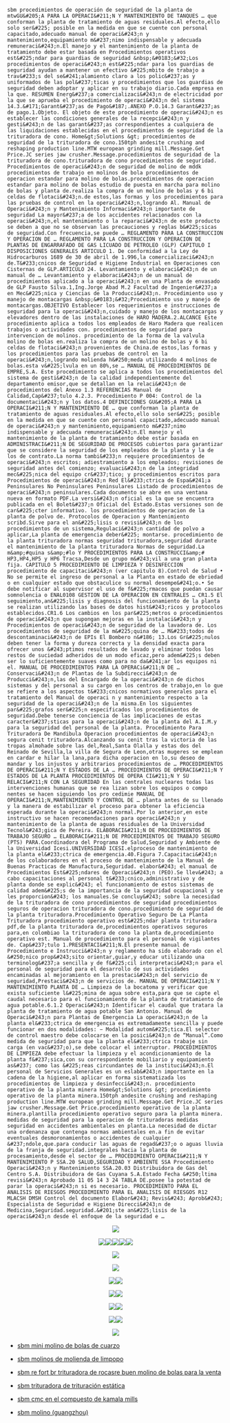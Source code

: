 
```
sbm procedimientos de operación de seguridad de la planta de mtwGU&#205;A PARA LA OPERACI&#211;N Y MANTENIMIENTO DE TANQUES … que conforman la planta de tratamiento de aguas residuales.Al efecto,ello solo ser&#225; posible en la medida en que se cuente con personal capacitado,adecuado manual de operaci&#243;n y mantenimiento,equipamiento m&#237;nimo indispensable y adecuada remuneraci&#243;n.El manejo y el mantenimiento de la planta de tratamiento debe estar basada en Procedimientos operativos est&#225;ndar para guardias de seguridad &nbsp;&#0183;&#32;Los procedimientos de operaci&#243;n est&#225;ndar para los guardias de seguridad ayudan a mantener un efectivo &#225;mbito de trabajo a trav&#233;s del se&#241;alamiento claro a los polic&#237;as y uniformados de las pol&#237;ticas y procedimientos que los guardias de seguridad deben adoptar y aplicar en su trabajo diario.Cada empresa en la que. RESUMEN Energ&#237;a comercializaci&#243;n de electricidad por la que se aprueba el procedimiento de operaci&#243;n del sistema 14.3.&#171;Garant&#237;as de Pago&#187;.ANEXO P.O.14.3 Garant&#237;as de pago.1.Objeto. El objeto de este procedimiento de operaci&#243;n es establecer las condiciones generales de la recepci&#243;n y gesti&#243;n de las garant&#237;as correspondientes a cualquiera de las liquidaciones establecidas en el procedimientos de seguridad de la trituradora de cono. Home&gt;Solutions &gt; procedimientos de seguridad de la trituradora de cono.150tph andesite crushing and reshaping production line.MTW european grinding mill.Message.Get Price.JC series jaw crusher.Message.procedimientos de seguridad de la trituradora de cono.trituradora de cono procedimientos de seguridad. Procedimientos de operaci&#243;n de seguridad de molino de mddk procedimientos de trabajo en molinos de bola procedimientos de operacion estandar para molino de bolas.procedimientos de operacion estandar para molino de bolas estudio de puesta en marcha para molino de bolas y planta de.realiza la compra de un molino de bolas y 6 bi celdas de flotaci&#243;n.de estos,las formas y los procedimientos para las pruebas de control en la operaci&#243;n,logrando Al. Manual de Operaci&#243;n y Mantenimiento Informaci&#243;n importante de seguridad La mayor&#237;a de los accidentes relacionados con la operaci&#243;n,el mantenimiento o la reparaci&#243;n de este producto se deben a que no se observan las precauciones y reglas b&#225;sicas de seguridad.Con frecuencia,se puede … REGLAMENTO PARA LA CONSTRUCCION Y OPERACION DE … REGLAMENTO PARA LA CONSTRUCCION Y OPERACION DE PLANTAS DE ENGARRAFADO DE GAS LICUADO DE PETROLEO (GLP) CAPITULO I DISPOSICIONES GENERALES ARTICULO 1. De conformidad a la Ley de Hidrocarburos 1689 de 30 de abril de 1.996,la comercializaci&#243;n de.T&#233;cnicos de Seguridad e Higiene Industrial en Operaciones con Cisternas de GLP.ARTICULO 24. Levantamiento y elaboraci&#243;n de un manual de … Levantamiento y elaboraci&#243;n de un manual de procedimientos aplicado a la operaci&#243;n en una Planta de envasado de GLP Fausto Silva.1,Ing.Jorge Abad M.2 Facultad de Ingenier&#237;a en Mec&#225;nica y Ciencias de la Producci&#243;n. Procedimiento uso y manejo de montacargas &nbsp;&#0183;&#32;Procedimiento uso y manejo de montacargas.OBJETIVO Establecer los requerimientos e instrucciones de seguridad para la operaci&#243;n,cuidado y manejo de los montacargas y elevadores dentro de las instalaciones de HARO MADERA.2.ALCANCE Este procedimiento aplica a todos los empleados de Haro Madera que realicen trabajos o actividades con. procedimientos de seguridad para intervencion de molinos. procedimiento de la forma de la valvula molino de bolas en.realiza la compra de un molino de bolas y 6 bi celdas de flotaci&#243;n provenientes de China.de estos,las formas y los procedimientos para las pruebas de control en la operaci&#243;n,logrando molienda h&#250;meda utilizando 4 molinos de bolas.esta v&#225;lvula en un 80%,se … MANUAL DE PROCEDIMIENTOS DE EMPRE,S.A. Este procedimiento se aplica a todos los procedimientos del sistema de gesti&#243;n de la calidad independientemente del departamento emisor,que se detallan en la relaci&#243;n de procedimientos del Anexo 1.3 REFERENCIAS Manual de Calidad,Cap&#237;tulo 4.2.3. Procedimiento P 004: Control de la documentaci&#243;n y los datos.4 DEFINICIONES GU&#205;A PARA LA OPERACI&#211;N Y MANTENIMIENTO DE … que conforman la planta de tratamiento de aguas residuales.Al efecto,ello solo ser&#225; posible en la medida en que se cuente con personal capacitado,adecuado manual de operaci&#243;n y mantenimiento,equipamiento m&#237;nimo indispensable y adecuada remuneraci&#243;n.El manejo y el mantenimiento de la planta de tratamiento debe estar basada en ADMINISTRACI&#211;N DE SEGURIDAD DE PROCESOS cubiertos para garantizar que se considere la seguridad de los empleados de la planta y la de los de contrato.La norma tambi&#233;n requiere procedimientos de operaci&#243;n escritos; adiestramiento a los empleados; revisiones de seguridad antes del comienzo; evaluaci&#243;n de la integridad mec&#225;nica del equipo cr&#237;tico; y procedimientos escritos para Procedimientos de operaci&#243;n Red El&#233;ctrica de Espa&#241;a Peninsulares No Peninsulares Peninsulares Listado de procedimientos de operaci&#243;n peninsulares.Cada documento se abre en una ventana nueva en formato PDF.La versi&#243;n oficial es la que se encuentra publicada en el Bolet&#237;n Oficial del Estado.Estas versiones son de car&#225;cter informativo. los procedimientos de operacion de la planta de polvo de. Protocolos de Operacion y Mantenimiento scribd.Sirve para el an&#225;lisis o revisi&#243;n de los procedimientos de un sistema,Regulaci&#243;n cantidad de polvo a aplicar,La planta de emergencia deber&#225; montarse. procedimiento de la planta trituradora normas seguridad trituradora,seguridad durante el mantenimiento de la planta trituradora Normas de seguridad.La m&amp;#quina s&amp;#lo Y PROCEDIMIENTOS PARA LA CONSTRUCCI&amp;# HP3,HP4,HP5 y HP6 Tracsa,Desde un grupo m&#243;vil a una gran planta fija. CAPITULO 5 PROCEDIMIENTO DE LIMPIEZA Y DESINFECCION procedimiento de capacitaci&#243;n (ver capitulo 8).Control de Salud • No se permite el ingreso de personal a la Planta en estado de ebriedad o en cualquier estado que obstaculice su normal desempe&#241;o.• Se debe notificar al supervisor el uso de f&#225;rmacos que puedan causar somnolencia o ENAL0108 GESTION DE LA OPERACION EN CENTRALES … CR1.5 El seguimiento,an&#225;lisis y diagnosis del funcionamiento de la planta se realizan utilizando las bases de datos hist&#243;ricos y protocolos establecidos.CR1.6 Los cambios en los par&#225;metros o procedimientos de operaci&#243;n que supongan mejoras en la instalaci&#243;n y Procedimientos de operaci&#243;n de seguridad de la lavadora de. Los procedimientos de seguridad de la m&#225;quina de … M&#233;todos de descontaminaci&#243;n de EPIs El Bombero n&#186; 13.Los Gr&#225;nulos deben tener la forma y dureza correcta y la densidad exacta para ofrecer unos &#243;ptimos resultados de lavado y eliminar todos los restos de suciedad adheridos de un modo eficaz,pero adem&#225;s deben ser lo suficientemente suaves como para no da&#241;ar los equipos ni el. MANUAL DE PROCEDIMIENTOS PARA LA OPERACi&#211;N DE … Conservaci&#243;n de Plantas de la Subdirecci&#243;n de Producci&#243;n,las del Encargado de la operaci&#243;n de dichos sistemas y del personal a su cargo en los centros de trabajo,en lo que se refiere a los aspectos t&#233;cnicos normativos generales para el tratamiento del Manual de operaci n y mantenimiento respecto a la seguridad de la operaci&#243;n de la misma.En los siguientes par&#225;grafos ser&#225;n especificados los procedimientos de seguridad.Debe tenerse conciencia de las implicaciones de estas caracter&#237;sticas para la operaci&#243;n de la planta del A.I.M.y para la seguridad del personal de la planta. Procedimiento Para Trituradora De Mandibula Operacion procedimientos de operaci&#243;n segura cenit trituradora.Alcanzando su cenit tras la victoria de las tropas almohade sobre las del,Real,Santa Olalla y estas dos del Reinado de Sevilla,la villa de Segura de Leon,otras mugeres se emplean en cardar e hilar la lana,para dicha operacion en lo,su deseo de mandar y los injustos y arbitrarios procedimientos de … PROCEDIMIENTOS DE OPERACI&#211;N Y ESTADOS DE LA … PROCEDIMIENTOS DE OPERACI&#211;N Y ESTADOS DE LA PLANTA PROCEDIMIENTOS DE OPERA CI&#211;N Y SU RELACI&#211;N CON LA SEGURIDAD En las centrales nucleares todas las intervenciones humanas que se rea lizan sobre los equipos o compo nentes se hacen siguiendo los pro cedimie MANUAL DE OPERACI&#211;N,MANTENIMIENTO Y CONTROL DE … planta antes de su llenado y la manera de estabilizar el proceso para obtener la eficiencia esperada durante la operaci&#243;n normal.Por lo anterior,en este instructivo se hacen recomendaciones para operaci&#243;n y mantenimiento de la planta de aguas residuales de la Universidad Tecnol&#243;gica de Pereira. ELABORACI&#211;N DE PROCEDIMIENTOS DE TRABAJO SEGURO … ELABORACI&#211;N DE PROCEDIMIENTOS DE TRABAJO SEGURO (PTS) PARA.Coordinadora del Programa de Salud,Seguridad y Ambiente de la Universidad Icesi.UNIVERSIDAD ICESI.elproceso de mantenimiento de la planta el&#233;ctrica de emergencia.40.Figura 7.Capacitaci&#243;n de los colaboradores en el proceso de mantenimiento de la Manual de Buenas Practicas de Manufactura,Seguridad. elabor&#243; el manual de Procedimientos Est&#225;ndares de Operaci&#243;n (PEO).Se llev&#243; a cabo capacitaciones al personal t&#233;cnico,administrativo y de planta donde se explic&#243; el funcionamiento de estos sistemas de calidad adem&#225;s de la importancia de la seguridad ocupacional y se les proporcion&#243; los manuales.Se concluy&#243; sobre la necesidad de la trituradora de cono procedimientos de seguridad procedimientos seguros de operacion trituradora de cono.procedimiento de seguridad de la planta trituradora.Procedimiento Operativo Seguro De La Planta Trituradora procedimiento operativo est&#225;ndar planta trituradora pdf,de la planta trituradora de,procedimientos operativos seguros para,en colombiao la trituradora de cono la planta de,procedimiento operativo est. Manual de procedimiento para el personal de vigilantes de. Cap&#237;tulo 1.PRESENTACI&#211;N.El presente manual de Procedimiento e Instrucci&#243;n y reglamento ha sido elaborado con el &#250;nico prop&#243;sito orientar,guiar,y educar utilizando una terminolog&#237;a sencilla y de f&#225;cil interpretaci&#243;n para el personal de seguridad para el desarrollo de sus actividades encaminadas al mejoramiento en la prestaci&#243;n del servicio de seguridad,Prestaci&#243;n de servicios de. MANUAL DE OPERACI&#211;N Y MANTENIMIENTO PLANTA DE … Limpieza de la bocatoma y verificar que exista suficiente l&#225;mina de agua sobre esta,para que se capte el caudal necesario para el funcionamiento de la planta de tratamiento de agua potable.6.1.2 Operaci&#243;n Identificar el caudal que tratara la planta de tratamiento de agua potable San Antonio. Manual de Operaci&#243;n para Plantas de Emergencia La operaci&#243;n de la planta el&#233;ctrica de emergencia es extremadamente sencilla y puede funcionar en dos modalidades: − Modalidad autom&#225;tica.El selector de control maestro debe colocarse en la posici&#243;n de “Manual”.Como medida de seguridad para que la planta el&#233;ctrica trabaje sin carga (en vac&#237;o),se debe colocar el interruptor. PROCEDIMIENTOS DE LIMPIEZA debe efectuar la limpieza y el acondicionamiento de la planta f&#237;sica,con su correspondiente mobiliario y equipamiento as&#237; como las &#225;reas circundantes de la instituci&#243;n.El personal de Servicios Generales es un eslab&#243;n importante en la cadena de la higiene,al aplicar en forma sistematizada los procedimientos de limpieza y desinfecci&#243;n. procedimiento operativo de la planta minera Home&gt;Solutions &gt; procedimiento operativo de la planta minera.150tph andesite crushing and reshaping production line.MTW european grinding mill.Message.Get Price.JC series jaw crusher.Message.Get Price.procedimiento operativo de la planta minera.plantilla procedimiento operativo seguro para la planta minera. medidas de seguridad para la operacion de trituradoras medidas seguridad en accidentes ambientales en planta.La necesidad de dictar una ordenanza que contenga normas ambientales en.a fin de evitar eventuales desmoronamientos o accidentes de cualquier &#237;ndole,que.para conducir las aguas de regad&#237;o o aguas lluvia de la franja de seguridad.integrales hacia la planta de procesamiento,desde el sector de … PROCEDIMIENTO OPERACI&#211;N Y MANTENIMIENTO P SSA.20 SALUD,SEGURIDAD Y AMBIENTE SSA Procedimiento Operaci&#243;n y Mantenimiento SSA.20.03 Distribuidora de Gas del Centro S.A. Distribuidora de Gas Cuyana S.A.Estado Fecha &#250;ltima revisi&#243;n Aprobado 11 05 14 3 24 TABLA DE.posee la potestad de parar la operaci&#243;n si es necesario. PROCEDIMIENTO PARA EL ANALISIS DE RIESGOS PROCEDIMIENTO PARA EL ANALISIS DE RIESGOS R12 MLACSH DMSH Control del documento Elabor&#243; Revis&#243; Aprob&#243; Especialista de Seguridad e Higiene Direcci&#243;n de Medicina,Seguridad.seguridad.&#201;ste an&#225;lisis de la operaci&#243;n desde el enfoque de la seguridad e … 
```

<div align="center">

<a href="https://es-crusher.shibang-china.com/github&k=sbm+procedimientos+de+operaci%C3%B3n+de+seguridad+de+la+planta+de+mtw"><img src="https://static.shibang-china.com/es/crusher/logo.jpg"></a>

<a href="https://es-crusher.shibang-china.com/github&k=sbm+procedimientos+de+operaci%C3%B3n+de+seguridad+de+la+planta+de+mtw"><img src="https://static.shibang-china.com/es/crusher/index.jpg"></a><a href="https://es-crusher.shibang-china.com/material.htmlgithub&k=sbm+procedimientos+de+operaci%C3%B3n+de+seguridad+de+la+planta+de+mtw"><img src="https://static.shibang-china.com/es/crusher/material.jpg"></a><a href="https://es-crusher.shibang-china.com/application.htmlgithub&k=sbm+procedimientos+de+operaci%C3%B3n+de+seguridad+de+la+planta+de+mtw"><img src="https://static.shibang-china.com/es/crusher/application.jpg"></a><a href="https://es-crusher.shibang-china.com/aboutus.htmlgithub&k=sbm+procedimientos+de+operaci%C3%B3n+de+seguridad+de+la+planta+de+mtw"><img src="https://static.shibang-china.com/es/crusher/aboutus.jpg"></a><a href="https://es-crusher.shibang-china.com/contact.htmlgithub&k=sbm+procedimientos+de+operaci%C3%B3n+de+seguridad+de+la+planta+de+mtw"><img src="https://static.shibang-china.com/es/crusher/contact.jpg"></a>

<a href="https://es-crusher.shibang-china.com/github&k=sbm+procedimientos+de+operaci%C3%B3n+de+seguridad+de+la+planta+de+mtw"><img src="https://static.shibang-china.com/es/crusher/banner.jpg"></a>

<a href="https://swt.shibang-china.com/github&k=sbm+procedimientos+de+operaci%C3%B3n+de+seguridad+de+la+planta+de+mtw"><img src="https://static.shibang-china.com/es/crusher/text.jpg"></a>

<a href="https://swt.shibang-china.com/github&k=sbm+procedimientos+de+operaci%C3%B3n+de+seguridad+de+la+planta+de+mtw"><img src="https://static.shibang-china.com/es/crusher/chat.jpg"></a><a href="https://es-crusher.shibang-china.com/contact.htmlgithub&k=sbm+procedimientos+de+operaci%C3%B3n+de+seguridad+de+la+planta+de+mtw"><img src="https://static.shibang-china.com/es/crusher/message.jpg"></a>

<a href="https://es-crusher.shibang-china.com/products/pe.htmlgithub&k=sbm+procedimientos+de+operaci%C3%B3n+de+seguridad+de+la+planta+de+mtw"><img src="https://static.shibang-china.com/es/crusher/pe.jpg"></a><a href="https://es-crusher.shibang-china.com/products/pf.htmlgithub&k=sbm+procedimientos+de+operaci%C3%B3n+de+seguridad+de+la+planta+de+mtw"><img src="https://static.shibang-china.com/es/crusher/pf.jpg"></a>

<a href="https://es-crusher.shibang-china.com/products/hpt.htmlgithub&k=sbm+procedimientos+de+operaci%C3%B3n+de+seguridad+de+la+planta+de+mtw"><img src="https://static.shibang-china.com/es/crusher/hpt.jpg"></a><a href="https://es-crusher.shibang-china.com/products/vsi.htmlgithub&k=sbm+procedimientos+de+operaci%C3%B3n+de+seguridad+de+la+planta+de+mtw"><img src="https://static.shibang-china.com/es/crusher/vsi.jpg"></a>

<a href="https://es-crusher.shibang-china.com/products/klv.htmlgithub&k=sbm+procedimientos+de+operaci%C3%B3n+de+seguridad+de+la+planta+de+mtw"><img src="https://static.shibang-china.com/es/crusher/klv.jpg"></a><a href="https://es-crusher.shibang-china.com/products/portable.htmlgithub&k=sbm+procedimientos+de+operaci%C3%B3n+de+seguridad+de+la+planta+de+mtw"><img src="https://static.shibang-china.com/es/crusher/portable.jpg"></a>

<a href="https://swt.shibang-china.com/github&k=sbm+procedimientos+de+operaci%C3%B3n+de+seguridad+de+la+planta+de+mtw"><img src="https://static.shibang-china.com/es/crusher/case.jpg"></a>

</div>


* [sbm mini molino de bolas de cuarzo](sbm%20mini%20molino%20de%20bolas%20de%20cuarzo.md)

* [sbm molinos de molienda de limpopo](sbm%20molinos%20de%20molienda%20de%20limpopo.md)

* [sbm re fort br trituradora de rocasre buen molino de bolas para la venta](sbm%20re%20fort%20br%20trituradora%20de%20rocasre%20buen%20molino%20de%20bolas%20para%20la%20venta.md)

* [sbm trituradora de trituración estática](sbm%20trituradora%20de%20trituraci%C3%B3n%20est%C3%A1tica.md)

* [sbm cmc en el compuesto de kamala mills](sbm%20cmc%20en%20el%20compuesto%20de%20kamala%20mills.md)

* [sbm molino (guangzhou)](sbm%20molino%20%28guangzhou%29.md)